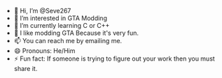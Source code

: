 - 👋 Hi, I’m @Seve267
- 👀 I’m interested in GTA Modding
- 🌱 I’m currently learning C or C++
- 💞️ I like modding GTA Because it's very fun.
- 📫 You can reach me by emailing me.
- 😄 Pronouns: He/Him
- ⚡ Fun fact: If someone is trying to figure out your work then you must share it.

<!---
Seve267/Seve267 is a ✨ special ✨ repository because its `README.md` (this file) appears on your GitHub profile.
You can click the Preview link to take a look at your changes.
--->
